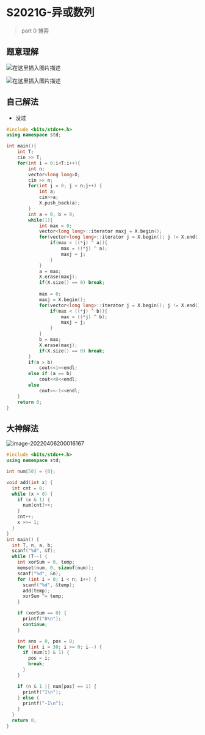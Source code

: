 # S2021G-异或数列

> part 0 博弈



## 题意理解

![在这里插入图片描述](https://img-blog.csdnimg.cn/1bb23efd9c224d5d8bfb38efa2c536be.jpg?x-oss-process=image/watermark,type_d3F5LXplbmhlaQ,shadow_50,text_Q1NETiBA5oiR55qE56iL5bqP6LeR5b-r5b-r,size_20,color_FFFFFF,t_70,g_se,x_16#pic_center)

![在这里插入图片描述](https://img-blog.csdnimg.cn/336d9a4b67674bdbb91a8833821f537d.jpg?x-oss-process=image/watermark,type_d3F5LXplbmhlaQ,shadow_50,text_Q1NETiBA5oiR55qE56iL5bqP6LeR5b-r5b-r,size_20,color_FFFFFF,t_70,g_se,x_16#pic_center)



## 自己解法

- 没过


```c++
#include <bits/stdc++.h>
using namespace std;

int main(){
	int T;
	cin >> T;
	for(int i = 0;i<T;i++){
		int n;
		vector<long long>X;
		cin >> n;
		for(int j = 0; j < n;j++) {
			int a;
			cin>>a;
			X.push_back(a);
		}
		int a = 0, b = 0;
		while(1){
			int max = 0;
			vector<long long>::iterator maxj = X.begin();
			for(vector<long long>::iterator j = X.begin(); j != X.end();j++){
				if(max < ((*j) ^ a)){
					max = ((*j) ^ a);
					maxj = j;
				}
			}
			a = max;
			X.erase(maxj);
			if(X.size() == 0) break;
			
			max = 0;
			maxj = X.begin();
			for(vector<long long>::iterator j = X.begin(); j != X.end();j++){
				if(max < ((*j) ^ b)){
					max = ((*j) ^ b);
					maxj = j;
				}
			}
			b = max;
			X.erase(maxj);
			if(X.size() == 0) break;
		}
		if(a > b)
			cout<<1<<endl;
		else if (a == b)
			cout<<0<<endl;
		else
			cout<<-1<<endl;
	}
	return 0;
}
```



## 大神解法

![image-20220406200016167](C:/Users/mechrevo/AppData/Roaming/Typora/typora-user-images/image-20220406200016167.png)

```c++
#include <bits/stdc++.h>
using namespace std;

int num[50] = {0};

void add(int x) {
  int cnt = 0;
  while (x > 0) {
    if (x & 1) {
      num[cnt]++;
    }
    cnt++;
    x >>= 1;
  }
}
int main() {
  int T, n, a, b;
  scanf("%d", &T);
  while (T--) {
    int xorSum = 0, temp;
    memset(num, 0, sizeof(num));
    scanf("%d", &n);
    for (int i = 0; i < n; i++) {
      scanf("%d", &temp);
      add(temp);
      xorSum ^= temp;
    }

    if (xorSum == 0) {
      printf("0\n");
      continue;
    }

    int ans = 0, pos = 0;
    for (int i = 30; i >= 0; i--) {
      if (num[i] & 1) {
        pos = i;
        break;
      }
    }

    if (n & 1 || num[pos] == 1) {
      printf("1\n");
    } else {
      printf("-1\n");
    }
  }
  return 0;
}

```
